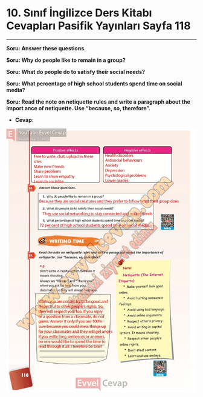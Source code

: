 # 10. Sınıf İngilizce Ders Kitabı Cevapları Pasifik Yayınları Sayfa 118

---

**Soru: Answer these questions.**

**Soru: Why do people like to remain in a group?**

**Soru: What do people do to satisfy their social needs?**

**Soru: What percentage of high school students spend time on social media?**

**Soru: Read the note on netiquette rules and write a paragraph about the import ance of netiquette. Use “because, so, therefore”.**

-   **Cevap**:

![Image 1](./image_1.jpg)